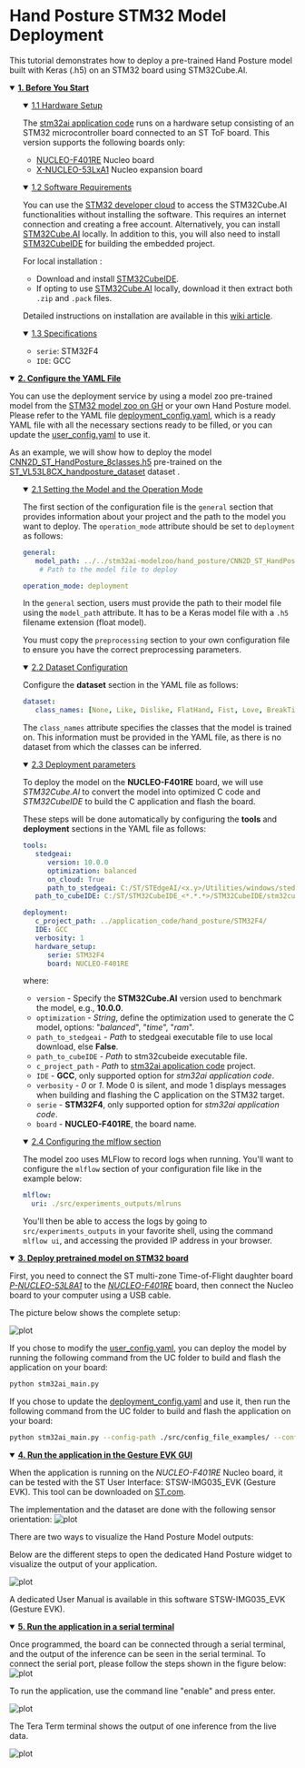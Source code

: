 # Hand Posture STM32 Model Deployment

This tutorial demonstrates how to deploy a pre-trained Hand Posture model built with Keras (.h5) on an STM32 board using STM32Cube.AI.


<details open><summary><a href="#1"><b>1. Before You Start</b></a></summary><a id="1"></a>
<ul><details open><summary><a href="#1-1">1.1 Hardware Setup</a></summary><a id="1-1"></a>

The [stm32ai application code](../../application_code/hand_posture/STM32F4/README.md) runs on a hardware setup consisting of an STM32 microcontroller board connected to an ST ToF board. This version supports the following boards only:

- [NUCLEO-F401RE](https://www.st.com/en/evaluation-tools/nucleo-f401re.html) Nucleo board
- [X-NUCLEO-53LxA1](https://www.st.com/en/ecosystems/x-nucleo-53l8a1.html) Nucleo expansion board

</details></ul>
<ul><details open><summary><a href="#1-2">1.2 Software Requirements</a></summary><a id="1-2"></a>

You can use the [STM32 developer cloud](https://stedgeai-dc.st.com/home) to access the STM32Cube.AI functionalities without installing the software. This requires an internet connection and creating a free account. Alternatively, you can install [STM32Cube.AI](https://www.st.com/en/embedded-software/x-cube-ai.html) locally. In addition to this, you will also need to install [STM32CubeIDE](https://www.st.com/en/development-tools/stm32cubeide.html) for building the embedded project.

For local installation :

- Download and install [STM32CubeIDE](https://www.st.com/en/development-tools/stm32cubeide.html).
- If opting to use [STM32Cube.AI](https://www.st.com/en/embedded-software/x-cube-ai.html) locally, download it then extract both `.zip` and `.pack` files.

Detailed instructions on installation are available in this [wiki article](https://wiki.st.com/stm32mcu/index.php?title=AI:How_to_install_STM32_model_zoo).

</details></ul>
<ul><details open><summary><a href="#1-3">1.3 Specifications</a></summary><a id="1-3"></a>

- `serie`: STM32F4
- `IDE`: GCC

</details></ul>
</details>
<details open><summary><a href="#2"><b>2. Configure the YAML File</b></a></summary><a id="2"></a>

You can use the deployment service by using a model zoo pre-trained model from the [STM32 model zoo on GH](./README_MODELS.md) or your own Hand Posture model. Please refer to the YAML file [deployment_config.yaml](../src/config_file_examples/deployment_config.yaml), which is a ready YAML file with all the necessary sections ready to be filled, or you can update the [user_config.yaml](../user_config.yaml) to use it.

As an example, we will show how to deploy the model [CNN2D_ST_HandPosture_8classes.h5](https://github.com/STMicroelectronics/stm32ai-modelzoo/tree/master/hand_posture/CNN2D_ST_HandPosture/ST_pretrainedmodel_custom_dataset/ST_VL53L8CX_handposture_dataset/CNN2D_ST_HandPosture_8classes/) pre-trained on the [ST_VL53L8CX_handposture_dataset](./README_DATASETS.md) dataset .

<ul><details open><summary><a href="#2-1">2.1 Setting the Model and the Operation Mode</a></summary><a id="2-1"></a>

The first section of the configuration file is the `general` section that provides information about your project and the path to the model you want to deploy. The `operation_mode` attribute should be set to `deployment` as follows:

```yaml
general:
   model_path: ../../stm32ai-modelzoo/hand_posture/CNN2D_ST_HandPosture/ST_pretrainedmodel_custom_dataset/ST_VL53L8CX_handposture_dataset/CNN2D_ST_HandPosture_8classes/CNN2D_ST_HandPosture_8classes.h5
    # Path to the model file to deploy

operation_mode: deployment
```

In the `general` section, users must provide the path to their model file using the `model_path` attribute. It has to be a Keras model file with a `.h5` filename extension (float model).

You must copy the `preprocessing` section to your own configuration file to ensure you have the correct preprocessing parameters.

</details></ul>
<ul><details open><summary><a href="#2-2">2.2 Dataset Configuration</a></summary><a id="2-2"></a>

Configure the **dataset** section in the YAML file as follows:

```yaml
dataset:
   class_names: [None, Like, Dislike, FlatHand, Fist, Love, BreakTime, CrossHands]
```
The `class_names` attribute specifies the classes that the model is trained on. This information must be provided in the YAML file, as there is no dataset from which the classes can be inferred.

</details></ul>
<ul><details open><summary><a href="#2-3">2.3 Deployment parameters</a></summary><a id="2-3"></a>

To deploy the model on the **NUCLEO-F401RE** board, we will use *STM32Cube.AI* to convert the model into optimized C code and *STM32CubeIDE* to build the C application and flash the board.

These steps will be done automatically by configuring the **tools** and **deployment** sections in the YAML file as follows:

```yaml
tools:
   stedgeai:
      version: 10.0.0
      optimization: balanced
      on_cloud: True
      path_to_stedgeai: C:/ST/STEdgeAI/<x.y>/Utilities/windows/stedgeai.exe
   path_to_cubeIDE: C:/ST/STM32CubeIDE_<*.*.*>/STM32CubeIDE/stm32cubeide.exe

deployment:
   c_project_path: ../application_code/hand_posture/STM32F4/
   IDE: GCC
   verbosity: 1
   hardware_setup:
      serie: STM32F4
      board: NUCLEO-F401RE
```

where:
- `version` - Specify the **STM32Cube.AI** version used to benchmark the model, e.g., **10.0.0**.
- `optimization` - *String*, define the optimization used to generate the C model, options: "*balanced*", "*time*", "*ram*".
- `path_to_stedgeai` - *Path* to stedgeai executable file to use local download, else **False**.
- `path_to_cubeIDE` - *Path* to stm32cubeide executable file.
- `c_project_path` - *Path* to [stm32ai application code](../../application_code/hand_posture/STM32F4/README.md) project.
- `IDE` - **GCC**, only supported option for *stm32ai application code*.
- `verbosity` - *0* or *1*. Mode 0 is silent, and mode 1 displays messages when building and flashing the C application on the STM32 target.
- `serie` - **STM32F4**, only supported option for *stm32ai application code*.
- `board` - **NUCLEO-F401RE**, the board name.

</details></ul>
<ul><details open><summary><a href="#2-4">2.4 Configuring the mlflow section</a></summary><a id="2-4"></a>

The model zoo uses MLFlow to record logs when running. You'll want to configure the `mlflow` section of your configuration file like in the example below:

```yaml
mlflow:
  uri: ./src/experiments_outputs/mlruns
```

You'll then be able to access the logs by going to `src/experiments_outputs` in your favorite shell, using the command `mlflow ui`, and accessing the provided IP address in your browser.

</details></ul>
</details>
<details open><summary><a href="#3"><b>3. Deploy pretrained model on STM32 board</b></a></summary><a id="3"></a>

First, you need to connect the ST multi-zone Time-of-Flight daughter board [*P-NUCLEO-53L8A1*](https://www.st.com/en/ecosystems/p-nucleo-53l8a1) to the [*NUCLEO-F401RE*](https://www.st.com/en/evaluation-tools/nucleo-f401re) board, then connect the Nucleo board to your computer using a USB cable.

The picture below shows the complete setup:

![plot](./img/hardware_setup.JPG)

If you chose to modify the [user_config.yaml](../user_config.yaml), you can deploy the model by running the following command from the UC folder to build and flash the application on your board:

```bash
python stm32ai_main.py 
```

If you chose to update the [deployment_config.yaml](../src/config_file_examples/deployment_config.yaml) and use it, then run the following command from the UC  folder to build and flash the application on your board:

```bash
python stm32ai_main.py --config-path ./src/config_file_examples/ --config-name deployment_config.yaml
```

</details>
<details open><summary><a href="#4"><b>4. Run the application in the Gesture EVK GUI</b></a></summary><a id="4"></a>

When the application is running on the *NUCLEO-F401RE* Nucleo board, it can be tested with the ST User Interface: STSW-IMG035_EVK (Gesture EVK).
This tool can be downloaded on [ST.com](https://www.st.com/en/embedded-software/stsw-img035.html).

The implementation and the dataset are done with the following sensor orientation:
![plot](./img/sensor_orientation.JPG)

There are two ways to visualize the Hand Posture Model outputs:

Below are the different steps to open the dedicated Hand Posture widget to visualize the output of your application.

![plot](./img/hand_posture_widget.JPG)

A dedicated User Manual is available in this software STSW-IMG035_EVK (Gesture EVK).

</details>
<details open><summary><a href="#5"><b>5. Run the application in a serial terminal</b></a></summary><a id="5"></a>

Once programmed, the board can be connected through a serial terminal, and the output of the inference can be seen in the serial terminal. 
To connect the serial port, please follow the steps shown in the figure below:
![plot](./img/tera_term_connection.png)

To run the application, use the command line "enable" and press enter.

![plot](./img/getting_started_running.jpg)

The Tera Term terminal shows the output of one inference from the live data.

![plot](./img/application_running.JPG)

</details>

